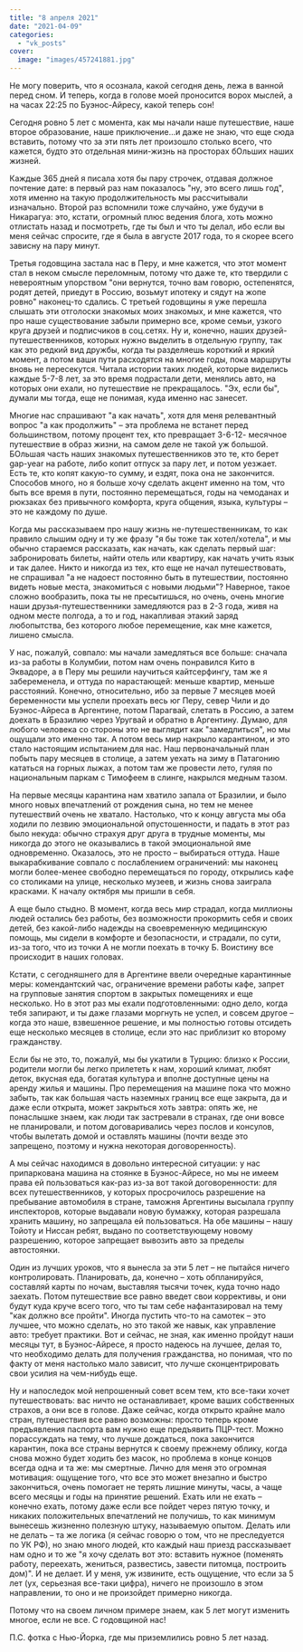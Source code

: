 ```yaml
---
title: "8 апреля 2021"
date: "2021-04-09"
categories: 
  - "vk_posts"
cover:
  image: "images/457241881.jpg"
---
```


Не могу поверить, что я осознала, какой сегодня день, лежа в ванной перед сном. И теперь, когда в голове моей проносится ворох мыслей, а на часах 22:25 по Буэнос-Айресу, какой теперь сон!

Сегодня ровно 5 лет с момента, как мы начали наше путешествие, наше второе образование, наше приключение…и даже не знаю, что еще сюда вставить, потому что за эти пять лет произошло столько всего, что кажется, будто это отдельная мини-жизнь на просторах бОльших наших жизней.

<!--more-->

Каждые 365 дней я писала хотя бы пару строчек, отдавая должное почтение дате: в первый раз нам показалось "ну, это всего лишь год", хотя именно на такую продолжительность мы рассчитывали изначально. Второй раз вспомнили тоже случайно, уже будучи в Никарагуа: это, кстати, огромный плюс ведения блога, хоть можно отлистать назад и посмотреть, где ты был и что ты делал, ибо если вы меня сейчас спросите, где я была в августе 2017 года, то я скорее всего зависну на пару минут.

Третья годовщина застала нас в Перу, и мне кажется, что этот момент стал в неком смысле переломным, потому что даже те, кто твердили с невероятным упорством "они вернутся, точно вам говорю, остепенятся, родят детей, приедут в Россию, возьмут ипотеку и сядут на жопе ровно" наконец-то сдались. С третьей годовщины я уже перешла слышать эти отголоски знакомых моих знакомых, и мне кажется, что про наше существование забыли примерно все, кроме семьи, узкого круга друзей и подписчиков в соц.сетях. Ну и, конечно, наших друзей-путешественников, которых нужно выделить в отдельную группу, так как это редкий вид дружбы, когда ты разделяешь короткий и яркий момент, а потом ваши пути расходятся на многие годы, пока маршруты вновь не пересекутся. Читала истории таких людей, которые виделись каждые 5-7-8 лет, за это время подрастали дети, менялись авто, на которых они ехали, но путешествие не прекращалось. "Эх, если бы", думали мы тогда, еще не понимая, куда именно нас занесет.

Многие нас спрашивают "а как начать", хотя для меня релевантный вопрос "а как продолжить" – эта проблема не встанет перед большинством, потому процент тех, кто превращает 3-6-12- месячное путешествие в образ жизни, на самом деле не такой уж большой. БОльшая часть наших знакомых путешественников это те, кто берет gap-year на работе, либо копит отпуск за пару лет, и потом уезжает. Есть те, кто копят какую-то сумму, и ездят, пока она не закончится. Способов много, но я больше хочу сделать акцент именно на том, что быть все время в пути, постоянно перемещаться, годы на чемоданах и рюкзаках без привычного комфорта, круга общения, языка, культуры – это не каждому по душе.

Когда мы рассказываем про нашу жизнь не-путешественникам, то как правило слышим одну и ту же фразу "я бы тоже так хотел/хотела", и мы обычно стараемся рассказать, как начать, как сделать первый шаг: забронировать билеты, найти отель или квартиру, как начать учить язык и так далее. Никто и никогда из тех, кто еще не начал путешествовать, не спрашивал "а не надоест постоянно быть в путешествии, постоянно видеть новые места, знакомиться с новыми людьми"? Наверное, такое сложно вообразить, пока ты не пресытишься, но очень, очень многие наши друзья-путешественники замедляются раз в 2-3 года, живя на одном месте полгода, а то и год, накапливая этакий заряд любопытства, без которого любое перемещение, как мне кажется, лишено смысла.

У нас, пожалуй, совпало: мы начали замедляться все больше: сначала из-за работы в Колумбии, потом нам очень понравился Кито в Эквадоре, а в Перу мы решили научиться кайтсерфингу, там же я забеременела, и оттуда по нарастающей: меньше квартир, меньше расстояний. Конечно, относительно, ибо за первые 7 месяцев моей беременности мы успели проехать весь юг Перу, север Чили и до Буэнос-Айреса в Аргентине, потом Парагвай, слетать в Россию, а затем доехать в Бразилию через Уругвай и обратно в Аргентину. Думаю, для любого человека со стороны это не выглядит как "замедлиться", но мы ощущали это именно так. А потом весь мир накрыло карантином, и это стало настоящим испытанием для нас. Наш первоначальный план побыть пару месяцев в столице, а затем уехать на зиму в Патагонию кататься на горных лыжах, а потом там же провести лето, гуляя по национальным паркам с Тимофеем в слинге, накрылся медным тазом.

На первые месяцы карантина нам хватило запала от Бразилии, и было много новых впечатлений от рождения сына, но тем не менее путешествий очень не хватало. Настолько, что к концу августа мы оба ходили по лезвию эмоциональной опустошенности, и падать в этот раз было некуда: обычно страхуя друг друга в трудные моменты, мы никогда до этого не оказывались в такой эмоциональной яме одновременно. Оказалось, это не просто – выбираться оттуда. Наше выкарабкивание совпало с послаблением ограничений: мы наконец могли более-менее свободно перемещаться по городу, открылись кафе со столиками на улице, несколько музеев, и жизнь снова заиграла красками. К началу октября мы пришли в себя.

А еще было стыдно. В момент, когда весь мир страдал, когда миллионы людей остались без работы, без возможности прокормить себя и своих детей, без какой-либо надежды на своевременную медицинскую помощь, мы сидели в комфорте и безопасности, и страдали, по сути, из-за того, что из точки А не могли поехать в точку Б. Воистину все происходит в наших головах.

Кстати, с сегодняшнего для в Аргентине ввели очередные карантинные меры: комендантский час, ограничение времени работы кафе, запрет на групповые занятия спортом в закрытых помещениях и еще несколько. Но в этот раз мы ехали подготовленными: одно дело, когда тебя запирают, и ты даже глазами моргнуть не успел, и совсем другое – когда это наше, взвешенное решение, и мы полностью готовы отсидеть еще несколько месяцев в столице, если это нас приблизит ко второму гражданству.

Если бы не это, то, пожалуй, мы бы укатили в Турцию: близко к России, родители могли бы легко прилететь к нам, хороший климат, любят деток, вкусная еда, богатая культура и вполне доступные цены на аренду жилья и машины. Про перемещения на машине пока что можно забыть, так как большая часть наземных границ все еще закрыта, да и даже если открыта, может закрыться хоть завтра: опять же, не понаслышке знаем, как люди так застревали в странах, где они вовсе не планировали, и потом договаривались через послов и консулов, чтобы вылетать домой и оставлять машины (почти везде это запрещено, поэтому и нужна некоторая договоренность).

А мы сейчас находимся в довольно интересной ситуации: у нас припаркована машина на стоянке в Буэнос-Айресе, но мы не имеем права ей пользоваться как-раз из-за вот такой договоренности: для всех путешественников, у которых просрочилось разрешение на пребывание автомобиля в стране, таможня Аргентины высылала группу инспекторов, которые выдавали новую бумажку, которая разрешала хранить машину, но запрещала ей пользоваться. На обе машины – нашу Тойоту и Ниссан ребят, выдано по соответствующему новому разрешению, которое запрещает вывозить авто за пределы автостоянки.

Один из лучших уроков, что я вынесла за эти 5 лет – не пытайся ничего контролировать. Планировать, да, конечно – хоть обпланируйся, составляй карты по ночам, выставляя тысячи точек, куда точно надо заехать. Потом путешествие все равно введет свои коррективы, и они будут куда круче всего того, что ты там себе нафантазировал на тему "как должно все пройти". Иногда пустить что-то на самотек – это лучшее, что можно сделать, но это такой же навык, как управление авто: требует практики. Вот и сейчас, не зная, как именно пройдут наши месяцы тут, в Буэнос-Айресе, я просто надеюсь на лучшее, делая то, что необходимо делать для получения гражданства, но понимая, что по факту от меня настолько мало зависит, что лучше сконцентрировать свои усилия на чем-нибудь еще.

Ну и напоследок мой непрошенный совет всем тем, кто все-таки хочет путешествовать: вас ничто не останавливает, кроме ваших собственных страхов, а они все в голове. Даже сейчас, когда открыто крайне мало стран, путешествия все равно возможны: просто теперь кроме предъявления паспорта вам нужно еще предъявить ПЦР-тест. Можно порассуждать на тему, что лучше дождаться, пока закончится карантин, пока все страны вернутся к своему прежнему облику, когда снова можно будет ходить без масок, но проблема в конце концов всегда одна и та же: мы смертные. Лично для меня это огромная мотивация: ощущение того, что все это может внезапно и быстро закончиться, очень помогает не терять лишние минуты, часы, а чаще всего месяцы и годы на принятие решений. Ехать или не ехать – конечно ехать, потому даже если все пойдет через пятую точку, и никаких положительных впечатлений не получишь, то как минимум вынесешь жизненно полезную штуку, называемую опытом. Делать или не делать – та же логика (я сейчас говорю о том, что не преследуется по УК РФ), но знаю много людей, кто каждый наш приезд рассказывает нам одно и то же "я хочу сделать вот это: вставить нужное (поменять работу, переехать, жениться, развестись, завести питомца, построить дом)". И не делает. И у меня, уж извините, есть ощущение, что если за 5 лет (ух, серьезная все-таки цифра), ничего не произошло в этом направлении, то оно и не произойдет примерно никогда.

Потому что на своем личном примере знаем, как 5 лет могут изменить многое, если не все. С годовщиной нас!

П.С. фотка с Нью-Йорка, где мы приземлились ровно 5 лет назад.
